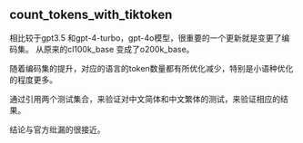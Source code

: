 ## count_tokens_with_tiktoken

相比较于gpt3.5 和gpt-4-turbo，gpt-4o模型，很重要的一个更新就是变更了编码集。
从原来的cl100k_base 变成了o200k_base。

随着编码集的提升，对应的语言的token数量都有所优化减少，特别是小语种优化的程度更多。

通过引用两个测试集合，来验证对中文简体和中文繁体的测试，来验证相应的结果。

结论与官方纰漏的很接近。
